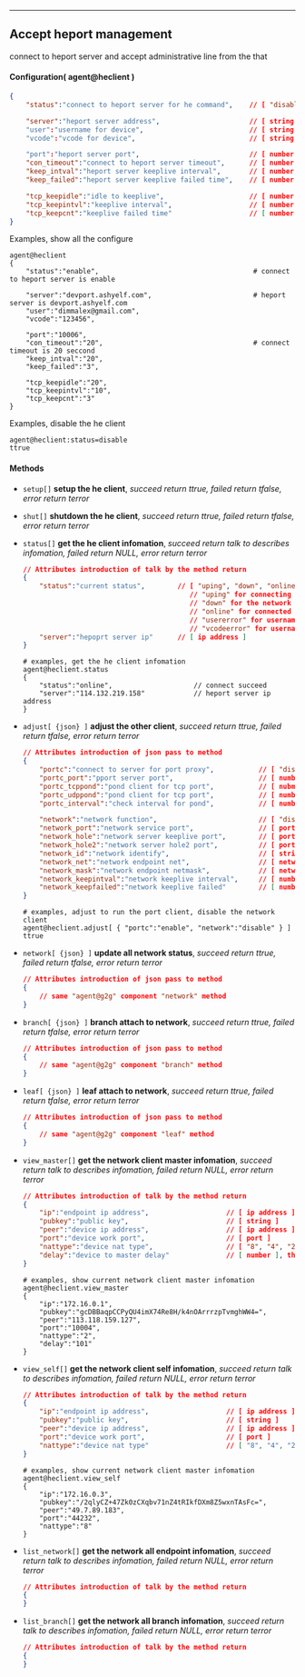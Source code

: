 ***
## Accept heport management
connect to heport server and accept administrative line from the that

#### Configuration( agent@heclient )
```json
{
    "status":"connect to heport server for he command",    // [ "disable", "enable" ]

    "server":"heport server address",                      // [ string ], use the remote:server when this none
    "user":"username for device",                          // [ string ], use the remote:user when this none
    "vcode":"vcode for device",                            // [ string ], use the remote:vcode when this none

    "port":"heport server port",                           // [ number ]
    "con_timeout":"connect to heport server timeout",      // [ number ]
    "keep_intval":"heport server keeplive interval",       // [ number ], the unit is second
    "keep_failed":"heport server keeplive failed time",    // [ number ]

    "tcp_keepidle":"idle to keeplive",                     // [ number ], The unit is seconds
    "tcp_keepintvl":"keeplive interval",                   // [ number ], The unit is seconds
    "tcp_keepcnt":"keeplive failed time"                   // [ number ]
}
```
Examples, show all the configure
```shell
agent@heclient
{
    "status":"enable",                                      # connect to heport server is enable

    "server":"devport.ashyelf.com",                         # heport server is devport.ashyelf.com
    "user":"dimmalex@gmail.com",
    "vcode":"123456",

    "port":"10006",
    "con_timeout":"20",                                     # connect timeout is 20 seccond
    "keep_intval":"20",
    "keep_failed":"3",

    "tcp_keepidle":"20",
    "tcp_keepintvl":"10",
    "tcp_keepcnt":"3"
}
```  
Examples, disable the he client
```shell
agent@heclient:status=disable
ttrue
```  


#### **Methods**

+ `setup[]` **setup the he client**, *succeed return ttrue, failed return tfalse, error return terror*

+ `shut[]` **shutdown the he client**, *succeed return ttrue, failed return tfalse, error return terror*

+ `status[]` **get the he client infomation**, *succeed return talk to describes infomation, failed return NULL, error return terror*
    ```json
    // Attributes introduction of talk by the method return
    {
        "status":"current status",        // [ "uping", "down", "online", "usererror", "vcodeerror" ]
                                             // "uping" for connecting
                                             // "down" for the network is down
                                             // "online" for connected
                                             // "usererror" for username wrong
                                             // "vcodeerror" for username vcode wrong
        "server":"hepoprt server ip"      // [ ip address ]
    }
    ```
    ```shell
    # examples, get the he client infomation
    agent@heclient.status
    {
        "status":"online",                    // connect succeed
        "server":"114.132.219.158"            // heport server ip address
    }
    ```


+ `adjust[ {json} ]` **adjust the other client**, *succeed return ttrue, failed return tfalse, error return terror*
    ```json
    // Attributes introduction of json pass to method
    {
        "portc":"connect to server for port proxy",           // [ "disable", "enable" ]
        "portc_port":"pport server port",                     // [ number ]
        "portc_tcppond":"pond client for tcp port",           // [ nubmer ]
        "portc_udppond":"pond client for tcp port",           // [ number ]
        "portc_interval":"check interval for pond",           // [ number ], the unit is second

        "network":"network function",                         // [ "disable", "enable" ]
        "network_port":"network service port",                // [ port ]
        "network_hole":"network server keeplive port",        // [ port ]
        "network_hole2":"network server hole2 port",          // [ port ]
        "network_id":"network identify",                      // [ string ]
        "network_net":"network endpoint net",                 // [ network address ]
        "network_mask":"network endpoint netmask",            // [ network address ]
        "network_keepintval":"network keeplive interval",     // [ number ], the unit is second
        "network_keepfailed":"network keeplive failed"        // [ number ]
    }
    ```
    ```shell
    # examples, adjust to run the port client, disable the network client
    agent@heclient.adjust[ { "portc":"enable", "network":"disable" } ]
    ttrue
    ```

+ `network[ {json} ]` **update all network status**, *succeed return ttrue, failed return tfalse, error return terror*
    ```json
    // Attributes introduction of json pass to method
    {
        // same "agent@g2g" component "network" method
    }
    ```

+ `branch[ {json} ]` **branch attach to network**, *succeed return ttrue, failed return tfalse, error return terror*
    ```json
    // Attributes introduction of json pass to method
    {
        // same "agent@g2g" component "branch" method
    }
    ```

+ `leaf[ {json} ]` **leaf attach to network**, *succeed return ttrue, failed return tfalse, error return terror*
    ```json
    // Attributes introduction of json pass to method
    {
        // same "agent@g2g" component "leaf" method
    }
    ```



+ `view_master[]` **get the network client master infomation**, *succeed return talk to describes infomation, failed return NULL, error return terror*
    ```json
    // Attributes introduction of talk by the method return
    {
        "ip":"endpoint ip address",                   // [ ip address ]
        "pubkey":"public key",                        // [ string ]
        "peer":"device ip address",                   // [ ip address ]
        "port":"device work port",                    // [ port ]
        "nattype":"device nat type",                  // [ "8", "4", "2", "1" ], exist when device attach
        "delay":"device to master delay"              // [ number ], the unit is millisecond
    }
    ```
    ```shell
    # examples, show current network client master infomation
    agent@heclient.view_master
    {
        "ip":"172.16.0.1",
        "pubkey":"gcDBBaqpCCPyQU4imX74Re8H/k4nOArrrzpTvmghWW4=",
        "peer":"113.118.159.127",
        "port":"10004",
        "nattype":"2",
        "delay":"101"
    }
    ```

+ `view_self[]` **get the network client self infomation**, *succeed return talk to describes infomation, failed return NULL, error return terror*
    ```json
    // Attributes introduction of talk by the method return
    {
        "ip":"endpoint ip address",                   // [ ip address ]
        "pubkey":"public key",                        // [ string ]
        "peer":"device ip address",                   // [ ip address ]
        "port":"device work port",                    // [ port ]
        "nattype":"device nat type"                   // [ "8", "4", "2", "1" ], exist when device attach
    }
    ```
    ```shell
    # examples, show current network client master infomation
    agent@heclient.view_self
    {
        "ip":"172.16.0.3",
        "pubkey":"/2qlyCZ+47Zk0zCXqbv71nZ4tRIkfDXm8Z5wxnTAsFc=",
        "peer":"49.7.89.183",
        "port":"44232",
        "nattype":"8"
    }
    ```

+ `list_network[]` **get the network all endpoint infomation**, *succeed return talk to describes infomation, failed return NULL, error return terror*
    ```json
    // Attributes introduction of talk by the method return
    {
    }
    ```

+ `list_branch[]` **get the network all branch infomation**, *succeed return talk to describes infomation, failed return NULL, error return terror*
    ```json
    // Attributes introduction of talk by the method return
    {
    }
    ```

